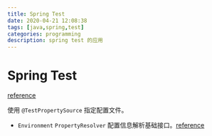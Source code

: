 ```yaml
---
title: Spring Test
date: 2020-04-21 12:08:38
tags: [java,spring,test]
categories: programming
description: spring test 的应用
---
```

# Spring Test

[reference](https://docs.spring.io/spring/docs/current/spring-framework-reference/testing.html#testing-introduction)

使用 `@TestPropertySource` 指定配置文件。

- `Environment` `PropertyResolver` 配置信息解析基础接口。[reference](https://docs.spring.io/spring/docs/current/spring-framework-reference/testing.html#testcontext-ctx-management-property-sources)
